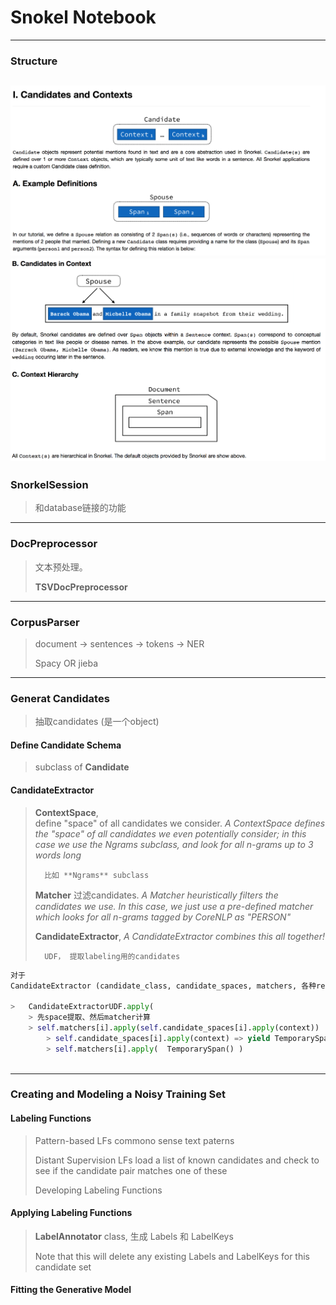 # Snokel Notebook

---

### Structure
![field](./imgs/field_definition.png)
![field2](./imgs/field_definition2.png)
---

### SnorkelSession
> 和database链接的功能

---

### DocPreprocessor
> 文本预处理。
>
> **TSVDocPreprocessor**

---

### CorpusParser
> document -> sentences -> tokens -> NER
> 
> Spacy OR jieba

---

### Generat Candidates
> 抽取candidates (是一个object)

#### Define Candidate Schema
> subclass of **Candidate**

#### CandidateExtractor
> **ContextSpace**,  
> define "space" of all candidates we consider.
> *A ContextSpace defines the "space" of all candidates we even potentially consider; in this case we use the Ngrams subclass, and look for all n-grams up to 3 words long*
> 
>		比如 **Ngrams** subclass
>
>  
> **Matcher** 过滤candidates. 
> *A Matcher heuristically filters the candidates we use. In this case, we just use a pre-defined matcher which looks for all n-grams tagged by CoreNLP as "PERSON"*
>
>
> 
> **CandidateExtractor**, 
> *A CandidateExtractor combines this all together!*
> 
> 		UDF， 提取labeling用的candidates


```python
对于
CandidateExtractor (candidate_class, candidate_spaces, matchers, 各种relation)

> 	CandidateExtractorUDF.apply(
	> 先space提取、然后matcher计算	
	> self.matchers[i].apply(self.candidate_spaces[i].apply(context))
		> self.candidate_spaces[i].apply(context) => yield TemporarySpan()
		> self.matchers[i].apply(  TemporarySpan() )
	
```
---

### Creating and Modeling a Noisy Training Set

#### Labeling Functions
> 
> Pattern-based LFs
> 	commono sense text paterns
> 
> Distant Supervision LFs
> 	load a list of known candidates and 
> 	check to see if the candidate pair matches 
> 	one of these
> 
> 	Developing Labeling Functions

#### Applying Labeling Functions
> **LabelAnnotator** class, 生成 Labels 和 LabelKeys
> 
> Note that this will delete any existing Labels and LabelKeys for this candidate set

#### Fitting the Generative Model